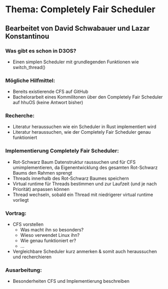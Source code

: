 # Thema: Completely Fair Scheduler  
## Bearbeitet von David Schwabauer und Lazar Konstantinou

### Was gibt es schon in D3OS? 
* Einen simplen Scheduler mit grundlegenden Funktionen wie switch_thread()

### Mögliche Hilfmittel:
* Bereits existierende CFS auf GitHub
* Bachelorarbeit eines Kommilitonen über den Completely Fair Scheduler auf hhuOS (keine Antwort bisher)

### Recherche:
* Literatur heraussuchen wie ein Scheduler in Rust implementiert wird  
* Literatur heraussuchen, wie der Completely Fair Scheduler genau funktioniert

### Implementierung Completely Fair Scheduler: 
* Rot-Schwarz Baum Datenstruktur raussuchen und für CFS umimplementieren, da Eigenentwicklung des gesamten Rot-Schwarz Baums den Rahmen sprengt
* Threads innerhalb des Rot-Schwarz Baumes speichern
* Virtual runtime für Threads bestimmen und zur Laufzeit (und je nach Priorität) anpassen können
* Thread wechseln, sobald ein Thread mit niedrigerer virtual runtime vorliegt

### Vortrag:
* CFS vorstellen
	* Was macht ihn so besonders?
	* Wieso verwendet Linux ihn? 
	* Wie genau funktioniert er?
	* ...
* Vergleichbare Scheduler kurz anmerken & somit auch heraussuchen und recherchieren  

### Ausarbeitung:
* Besonderheiten CFS und Implementierung beschreiben
